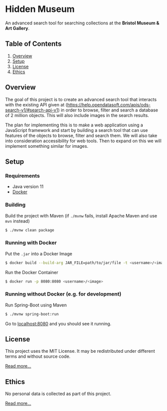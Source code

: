 # Hidden Museum

An advanced search tool for searching collections at the **Bristol Museum & Art Gallery**.

## Table of Contents

1. [Overview](#overview)
2. [Setup](#setup)
3. [License](#license)
4. [Ethics](#ethics)


## Overview

The goal of this project is to create an advanced search tool that interacts with the existing API given at (https://help.opendatasoft.com/apis/ods-search-v1/#search-api-v1) in order to browse, filter and search a database of 2 million objects. This will also include images in the search results.

The plan for implementing this is to make a web application using a JavaScript framework and start by building a search tool that can use features of the objects to browse, filter and search them. We will also take into consideration accessibility for web tools. Then to expand on this we will implement something similar for images.


## Setup

### Requirements

- Java version 11
- [Docker](https://www.docker.com/)

### Building

Build the project with Maven (if `./mvnw` fails, install Apache Maven and use `mvn` instead)
```bash
$ ./mvnw clean package
```

### Running with Docker

Put the `.jar` into a Docker Image
```bash
$ docker build --build-arg JAR_FILE=path/to/jar/file -t <username>/<image> .
```

Run the Docker Container
```bash
$ docker run -p 8080:8080 <username>/<image>
```

### Running without Docker (e.g. for development)

Run Spring-Boot using Maven
```bash
$ ./mvnw spring-boot:run
```

Go to [localhost:8080](https://localhost:8080/) and you should see it running.


## License

This project uses the MIT License. It may be redistributed under different terms and without source code.

[Read more...](/LICENSE.md)


## Ethics

No personal data is collected as part of this project.

[Read more...](/docs/ETHICS.md)
